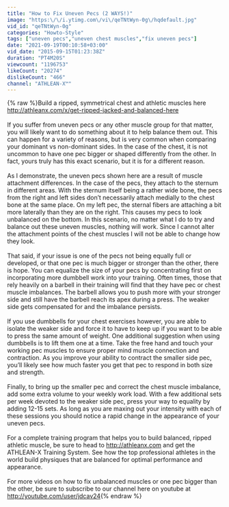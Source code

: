 ```yaml
---
title: "How to Fix Uneven Pecs (2 WAYS!)"
image: "https:\/\/i.ytimg.com\/vi\/qeTNtWyn-0g\/hqdefault.jpg"
vid_id: "qeTNtWyn-0g"
categories: "Howto-Style"
tags: ["uneven pecs","uneven chest muscles","fix uneven pecs"]
date: "2021-09-19T00:10:58+03:00"
vid_date: "2015-09-15T01:23:38Z"
duration: "PT4M20S"
viewcount: "1196753"
likeCount: "20274"
dislikeCount: "466"
channel: "ATHLEAN-X™"
---
```

{% raw %}Build a ripped, symmetrical chest and athletic muscles here<br /><a rel="nofollow" target="blank" href="http://athleanx.com/x/get-ripped-jacked-and-balanced-here">http://athleanx.com/x/get-ripped-jacked-and-balanced-here</a><br /><br />If you suffer from uneven pecs or any other muscle group for that matter, you will likely want to do something about it to help balance them out.  This can happen for a variety of reasons, but is very common when comparing your dominant vs non-dominant sides.  In the case of the chest, it is not uncommon to have one pec bigger or shaped differently from the other.  In fact, yours truly has this exact scenario, but it is for a different reason.<br /><br />As I demonstrate, the uneven pecs shown here are a result of muscle attachment differences.  In the case of the pecs, they attach to the sternum in different areas.  With the sternum itself being a rather wide bone, the pecs from the right and left sides don’t necessarily attach medially to the chest bone at the same place.  On my left pec, the sternal fibers are attaching a bit more laterally than they are on the right.  This causes my pecs to look unbalanced on the bottom.  In this scenario, no matter what I do to try and balance out these uneven muscles, nothing will work.  Since I cannot alter the attachment points of the chest muscles I will not be able to change how they look.<br /><br />That said, if your issue is one of the pecs not being equally full or developed, or that one pec is much bigger or stronger than the other, there is hope.  You can equalize the size of your pecs by concentrating first on incorporating more dumbbell work into your training.  Often times, those that rely heavily on a barbell in their training will find that they have pec or chest muscle imbalances.  The barbell allows you to push more with your stronger side and still have the barbell reach its apex during a press.  The weaker side gets compensated for and the imbalance persists.<br /><br />If you use dumbbells for your chest exercises however, you are able to isolate the weaker side and force it to have to keep up if you want to be able to press the same amount of weight.  One additional suggestion when using dumbbells is to lift them one at a time.  Take the free hand and touch your working pec muscles to ensure proper mind muscle connection and contraction.  As you improve your ability to contract the smaller side pec, you’ll likely see how much faster you get that pec to respond in both size and strength.<br /><br />Finally, to bring up the smaller pec and correct the chest muscle imbalance, add some extra volume to your weekly work load.  With a few additional sets per week devoted to the weaker side pec, press your way to equality by adding 12-15 sets.  As long as you are maxing out your intensity with each of these sessions you should notice a rapid change in the appearance of your uneven pecs.<br /><br />For a complete training program that helps you to build balanced, ripped athletic muscle, be sure to head to <a rel="nofollow" target="blank" href="http://athleanx.com">http://athleanx.com</a> and get the ATHLEAN-X Training System.  See how the top professional athletes in the world build physiques that are balanced for optimal performance and appearance.<br /><br />For more videos on how to fix unbalanced muscles or one pec bigger than the other, be sure to subscribe to our channel here on youtube at <a rel="nofollow" target="blank" href="http://youtube.com/user/jdcav24">http://youtube.com/user/jdcav24</a>{% endraw %}
